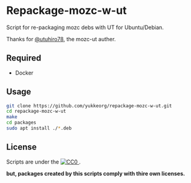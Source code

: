 # Repackage-mozc-w-ut

Script for re-packaging mozc debs with UT for Ubuntu/Debian.

Thanks for [@utuhiro78](https://github.com/utuhiro78), the mozc-ut auther.

## Required

* Docker

## Usage

``` sh
git clone https://github.com/yukkeorg/repackage-mozc-w-ut.git
cd repackage-mozc-w-ut
make
cd packages
sudo apt install ./*.deb
```

## License

Scripts are under the
<a rel="license"
   href="http://creativecommons.org/publicdomain/zero/1.0/">
  <img src="http://i.creativecommons.org/p/zero/1.0/88x31.png" style="border-style: none;" alt="CC0" />
</a>.

**but, packages created by this scripts comply with thire own licenses.**
